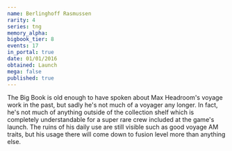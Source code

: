 ```yaml
---
name: Berlinghoff Rasmussen
rarity: 4
series: tng
memory_alpha:
bigbook_tier: 8
events: 17
in_portal: true
date: 01/01/2016
obtained: Launch
mega: false
published: true
---
```


The Big Book is old enough to have spoken about Max Headroom's voyage work in the past, but sadly he's not much of a voyager any longer. In fact, he's not much of anything outside of the collection shelf which is completely understandable for a super rare crew included at the game's launch. The ruins of his daily use are still visible such as good voyage AM traits, but his usage there will come down to fusion level more than anything else.
